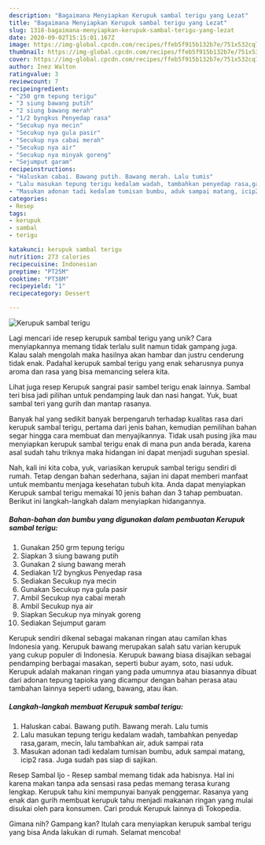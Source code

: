 ```yaml
---
description: "Bagaimana Menyiapkan Kerupuk sambal terigu yang Lezat"
title: "Bagaimana Menyiapkan Kerupuk sambal terigu yang Lezat"
slug: 1318-bagaimana-menyiapkan-kerupuk-sambal-terigu-yang-lezat
date: 2020-09-02T15:15:01.167Z
image: https://img-global.cpcdn.com/recipes/ffeb5f915b132b7e/751x532cq70/kerupuk-sambal-terigu-foto-resep-utama.jpg
thumbnail: https://img-global.cpcdn.com/recipes/ffeb5f915b132b7e/751x532cq70/kerupuk-sambal-terigu-foto-resep-utama.jpg
cover: https://img-global.cpcdn.com/recipes/ffeb5f915b132b7e/751x532cq70/kerupuk-sambal-terigu-foto-resep-utama.jpg
author: Inez Walton
ratingvalue: 3
reviewcount: 7
recipeingredient:
- "250 grm tepung terigu"
- "3 siung bawang putih"
- "2 siung bawang merah"
- "1/2 byngkus Penyedap rasa"
- "Secukup nya mecin"
- "Secukup nya gula pasir"
- "Secukup nya cabai merah"
- "Secukup nya air"
- "Secukup nya minyak goreng"
- "Sejumput garam"
recipeinstructions:
- "Haluskan cabai. Bawang putih. Bawang merah. Lalu tumis"
- "Lalu masukan tepung terigu kedalam wadah, tambahkan penyedap rasa,garam, mecin, lalu tambahkan air, aduk sampai rata"
- "Masukan adonan tadi kedalam tumisan bumbu, aduk sampai matang, icip2 rasa. Juga sudah pas siap di sajikan."
categories:
- Resep
tags:
- kerupuk
- sambal
- terigu

katakunci: kerupuk sambal terigu 
nutrition: 273 calories
recipecuisine: Indonesian
preptime: "PT25M"
cooktime: "PT38M"
recipeyield: "1"
recipecategory: Dessert

---
```



![Kerupuk sambal terigu](https://img-global.cpcdn.com/recipes/ffeb5f915b132b7e/751x532cq70/kerupuk-sambal-terigu-foto-resep-utama.jpg)

Lagi mencari ide resep kerupuk sambal terigu yang unik? Cara menyiapkannya memang tidak terlalu sulit namun tidak gampang juga. Kalau salah mengolah maka hasilnya akan hambar dan justru cenderung tidak enak. Padahal kerupuk sambal terigu yang enak seharusnya punya aroma dan rasa yang bisa memancing selera kita.

Lihat juga resep Kerupuk sangrai pasir sambel terigu enak lainnya. Sambal teri bisa jadi pilihan untuk pendamping lauk dan nasi hangat. Yuk, buat sambal teri yang gurih dan mantap rasanya.

Banyak hal yang sedikit banyak berpengaruh terhadap kualitas rasa dari kerupuk sambal terigu, pertama dari jenis bahan, kemudian pemilihan bahan segar hingga cara membuat dan menyajikannya. Tidak usah pusing jika mau menyiapkan kerupuk sambal terigu enak di mana pun anda berada, karena asal sudah tahu triknya maka hidangan ini dapat menjadi suguhan spesial.


Nah, kali ini kita coba, yuk, variasikan kerupuk sambal terigu sendiri di rumah. Tetap dengan bahan sederhana, sajian ini dapat memberi manfaat untuk membantu menjaga kesehatan tubuh kita. Anda dapat menyiapkan Kerupuk sambal terigu memakai 10 jenis bahan dan 3 tahap pembuatan. Berikut ini langkah-langkah dalam menyiapkan hidangannya.

<!--inarticleads1-->

##### Bahan-bahan dan bumbu yang digunakan dalam pembuatan Kerupuk sambal terigu:

1. Gunakan 250 grm tepung terigu
1. Siapkan 3 siung bawang putih
1. Gunakan 2 siung bawang merah
1. Sediakan 1/2 byngkus Penyedap rasa
1. Sediakan Secukup nya mecin
1. Gunakan Secukup nya gula pasir
1. Ambil Secukup nya cabai merah
1. Ambil Secukup nya air
1. Siapkan Secukup nya minyak goreng
1. Sediakan Sejumput garam


Kerupuk sendiri dikenal sebagai makanan ringan atau camilan khas Indonesia yang. Kerupuk bawang merupakan salah satu varian kerupuk yang cukup populer di Indonesia. Kerupuk bawang biasa disajikan sebagai pendamping berbagai masakan, seperti bubur ayam, soto, nasi uduk. Kerupuk adalah makanan ringan yang pada umumnya atau biasannya dibuat dari adonan tepung tapioka yang dicampur dengan bahan perasa atau tambahan lainnya seperti udang, bawang, atau ikan. 

<!--inarticleads2-->

##### Langkah-langkah membuat Kerupuk sambal terigu:

1. Haluskan cabai. Bawang putih. Bawang merah. Lalu tumis
1. Lalu masukan tepung terigu kedalam wadah, tambahkan penyedap rasa,garam, mecin, lalu tambahkan air, aduk sampai rata
1. Masukan adonan tadi kedalam tumisan bumbu, aduk sampai matang, icip2 rasa. Juga sudah pas siap di sajikan.


Resep Sambal Ijo - Resep sambal memang tidak ada habisnya. Hal ini karena makan tanpa ada sensasi rasa pedas memang terasa kurang lengkap. Kerupuk tahu kini mempunyai banyak penggemar. Rasanya yang enak dan gurih membuat kerupuk tahu menjadi makanan ringan yang mulai disukai oleh para konsumen. Cari produk Kerupuk lainnya di Tokopedia. 

Gimana nih? Gampang kan? Itulah cara menyiapkan kerupuk sambal terigu yang bisa Anda lakukan di rumah. Selamat mencoba!
